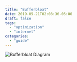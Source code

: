 ```yaml
---
title: "Bufferbloat"
date: 2019-05-21T02:08:36-05:00
draft: false
tags:
  - "optimization"
  - "internet"
categories:
  - "guide"
---
```


![Bufferbloat Diagram](/images/bufferbloat-diagram.jpg)

